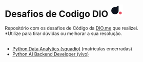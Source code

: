 <h1> Desafios de Codigo DIO <img src="img/diome.png" width="40px" href="https://web.dio.me"></h1>
Repositório com os desafios de Código da <a href="https://web.dio.me">DIO.me</a> que realizei.</br>*Utilize para tirar dúvidas ou melhorar a sua resolução.</br></br>

- <a href=".tudo/SQUADIO">Python Data Analytics (squadio)</a> (matriculas encerradas)
- <a href=".tudo/Pyvivo">Python AI Backend Developer (vivo)</a>
